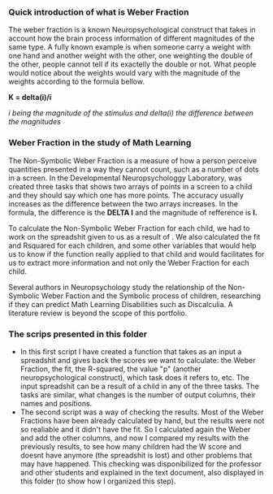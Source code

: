 ### Quick introduction of what is Weber Fraction

The weber fraction is a known Neuropsychological construct that takes in account how the brain process information of different magnitudes of the same type.
A fully known example is when someone carry a weight with one hand and another weight with the other, one weighting the double of the other, people cannot tell if its exactelly the double or not.
What people would notice about the weights would vary with the magnitude of the weights according to the formula bellow.

**K = delta(i)/i** 

*i being the magnitude of the stimulus and delta(i) the difference between the magnitudes*

### Weber Fraction in the study of Math Learning
The Non-Symbolic Weber Fraction is a measure of how a person perceive quantities presented in a way they cannot count, such as a number of dots in a screen.
In the Developmental Neuropsychologgy Laboratory, was created three tasks that shows two arrays of points in a screen to a child and they should say which one has more points.
The accuracy usually increases as the difference between the two arrays increases. In the formula, the difference is the **DELTA I** and the magnitude of refference is **I.**

To calculate the Non-Symbolic Weber Fraction for each child, we had to work on the spreadshit given to us as a result of . We also calculated the fit and Rsquared for each children, and some other variables that would help us to know if the function really applied to that child and would facilitates for us to extract more information and not only the Weber Fraction for each child.

Several authors in Neuropsychology study the relationship of the Non-Symbolic Weber Faction and the Symbolic process of children, researching if they can predict Math Learning Disabilities such as Discalculia. A literature review is beyond the scope of this portfolio.


### The scrips presented in this folder
- In this first script I have created a function that takes as an input a spreadshit and gives back the scores we want to calculate: the Weber Fraction, the fit, the R-squared, the value "p" (another neuropsychological construct), which task does it refers to, etc.
The input spreadshit can be a result of a child in any of the three tasks. The tasks are similar, what changes is the number of output columns, their names and positions.
- The second script was a way of checking the results. Most of the Weber Fractions have been already calculated by hand, but the results were not so realiable and it didn't have the fit. So I calculated again the Weber and add the other columns, and now I compared my results with the previously results, to see how many children had the W score and doesnt have anymore (the spreadshit is lost) and other problems that may have happened. This checking was disponibilized for the professor and other students and explained in the text document, also displayed in this folder (to show how I organized this step).
